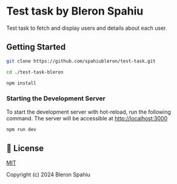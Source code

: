 # Test task by Bleron Spahiu

Test task to fetch and display users and details about each user.

## Getting Started

```bash
git clone https://github.com/spahiubleron/test-task.git

cd ./test-task-bleron

npm install
```

### Starting the Development Server

To start the development server with hot-reload, run the following command. The server will be accessible at [http://localhost:3000](http://localhost:3000)

```bash
npm run dev
```

## 📑 License
[MIT](http://opensource.org/licenses/MIT)

Copyright (c) 2024 Bleron Spahiu